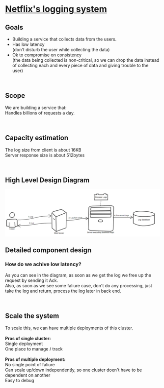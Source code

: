 <h1><a href="https://medium.com/netflix-techblog/scalable-logging-and-tracking-882bde0ddca2">Netflix's logging system</a></h1>
<h2>Goals</h2>
<p>
<ul>
<li>
Building a service that collects data from the users.
</li>
<li>
Has low latency </br>
(don't disturb the user while collecting the data)
</li>
<li>
Ok to compromise on consistency</br>
(the data being collected is non-critical, so we can drop the data instead of collecting each and every piece of data and giving trouble to the user)
</li>
</ul>
</p>
</br>

<h2>Scope</h2>
<p>
We are building a service that:</br>
Handles billions of requests a day.</br>
</p>
</br>

<h2>Capacity estimation</h2>
<p>
The log size from client is about 16KB</br>
Server response size is about 512bytes</br>
</p>
</br>

<h2>High Level Design Diagram</h2>
<img src = "img/HighLevelDesign.PNG" />
</br>

<h2>Detailed component design</h2>
<h3>How do we achive low latency? </h3>
<p>
As you can see in the diagram, as soon as we get the log we free up the request by sending it Ack.</br>
Also, as soon as we see some faliure case, don't do any processing, just take the log and return, process the log later in back end. </br>
</p>
</br>

<h2>Scale the system</h2>
To scale this, we can have multiple deployments of this cluster.</br>
</br>
<b>Pros of single cluster:</b></br>
Single deployment</br>
One place to manage / track </br>
</br>
<b>Pros of multiple deployment:</b></br>
No single point of faliure </br>
Can scale up/down independently, so one cluster doen't have to be dependent on another </br>
Easy to debug</br>